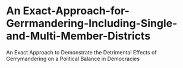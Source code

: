 # An Exact-Approach-for-Gerrmandering-Including-Single-and-Multi-Member-Districts
An Exact Approach to Demonstrate the Detrimental Effects of Gerrymandering on a Political Balance in Democracies
